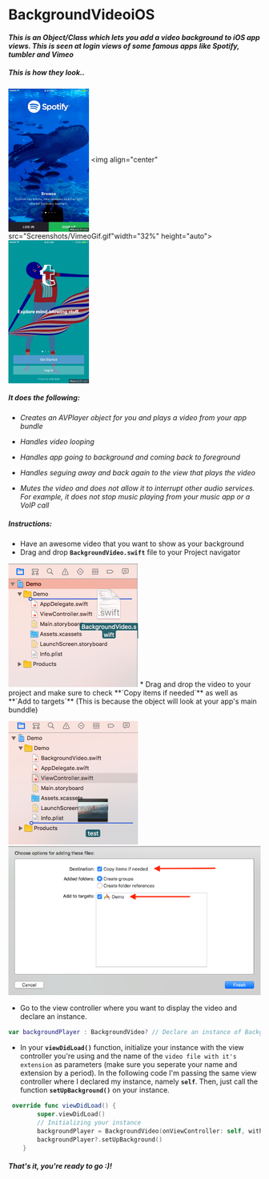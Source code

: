 # BackgroundVideoiOS
#### *This is an Object/Class which lets you add a video background to iOS app views. This is seen at login views of some famous apps like Spotify, tumbler and Vimeo*

##### This is how they look.. 

<img align="center" src="Screenshots/SpotifyGif.gif" width="32%" height="auto"> <img  align="center" src="Screenshots/VimeoGif.gif"width="32%" height="auto"> <img  align="center" src="Screenshots/TumblerGif.gif" width="32%" height="auto">

##### It does the following: 
* *Creates an AVPlayer object for you and plays a video from your app bundle*

* *Handles video looping*

* *Handles app going to background and coming back to foreground*

* *Handles seguing away and back again to the view that plays the video*

* *Mutes the video and does not allow it to interrupt other audio services. For example, it does not stop music playing from your music app or a VoIP call*

##### Instructions:
* Have an awesome video that you want to show as your background 
* Drag and drop **`BackgroundVideo.swift`** file to your Project navigator

<img src="Screenshots/dragdrop1.png">  
* Drag and drop the video to your project and make sure to check **`Copy items if needed`** as well as **`Add to targets`** (This is because the object will look at your app's main bunddle)

<img src="Screenshots/dragdrop2.png"> <img src="Screenshots/instruction.png">  
* Go to the view controller where you want to display the video and declare an instance.

```swift
var backgroundPlayer : BackgroundVideo? // Declare an instance of BackgroundVideo called backgroundPlayer
``` 

* In your **`viewDidLoad()`** function, initialize your instance with the view controller you're using and the name of the `video file with it's extension` as parameters (make sure you seperate your name and extension by a period). In the following code I'm passing the same view controller where I declared my instance, namely **`self`**. Then, just call the function **`setUpBackground()`** on your instance.

```swift
 override func viewDidLoad() {
        super.viewDidLoad()
        // Initializing your instance 
        backgroundPlayer = BackgroundVideo(onViewController: self, withVideoURL: "test.mp4") // Passing self and video name with extension
        backgroundPlayer?.setUpBackground() 
    }
```

##### That's it, you're ready to go :)!
